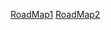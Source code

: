 [RoadMap1](https://bucolic-sprite-db6469.netlify.app/)
[RoadMap2](https://kanghyoungu.github.io/RoadMap/)
